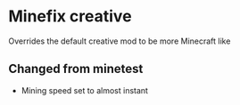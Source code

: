 # Minefix creative

Overrides the default creative mod to be more Minecraft like

## Changed from minetest

* Mining speed set to almost instant
